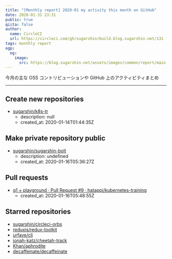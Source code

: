 ```yaml
---
title: "[Monthly report] 2020-01 my activity this month on GitHub"
date: 2020-01-31 23:31
public: true
qiita: false
author:
  name: CircleCI
  url: https://circleci.com/gh/sugarshin/build.blog.sugarshin.net/131
tags: monthly report
ogp:
  og:
    image:
      src: https://blog.sugarshin.net/assets/images/common/report/main.png
---
```


今月の主な OSS コントリビューションや GitHub 上のアクティビティまとめ

***

## Create new repositories

- [sugarshin/k8s-tr](https://github.com/sugarshin/k8s-tr)
  - description: null
  - created_at: 2020-01-14T01:44:35Z

## Make private repository public

- [sugarshin/sugarshin-bolt](https://github.com/sugarshin/sugarshin-bolt)
  - description: undefined
  - created_at: 2020-01-16T05:36:27Z

## Pull requests

- [q1 + playground · Pull Request #9 · hatappi/kubernetes-training](https://github.com/hatappi/kubernetes-training/pull/9)
  - created_at: 2020-01-16T05:48:55Z

## Starred repositories

- [sugarshin/circleci-orbs](https://github.com/sugarshin/circleci-orbs)
- [reduxjs/redux-toolkit](https://github.com/reduxjs/redux-toolkit)
- [urfave/cli](https://github.com/urfave/cli)
- [jonah-katz/cheetah-track](https://github.com/jonah-katz/cheetah-track)
- [Khan/aphrodite](https://github.com/Khan/aphrodite)
- [decaffeinate/decaffeinate](https://github.com/decaffeinate/decaffeinate)
